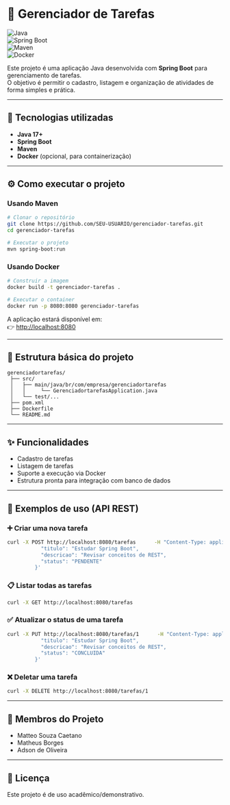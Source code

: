 # 📌 Gerenciador de Tarefas  

![Java](https://img.shields.io/badge/Java-17-orange)  
![Spring Boot](https://img.shields.io/badge/SpringBoot-3.x-brightgreen)  
![Maven](https://img.shields.io/badge/Maven-Build-blue)  
![Docker](https://img.shields.io/badge/Docker-Ready-2496ED)  

Este projeto é uma aplicação Java desenvolvida com **Spring Boot** para gerenciamento de tarefas.  
O objetivo é permitir o cadastro, listagem e organização de atividades de forma simples e prática.  

---

## 🚀 Tecnologias utilizadas
- **Java 17+**  
- **Spring Boot**  
- **Maven**  
- **Docker** (opcional, para containerização)  

---

## ⚙️ Como executar o projeto

### Usando Maven
```bash
# Clonar o repositório
git clone https://github.com/SEU-USUARIO/gerenciador-tarefas.git
cd gerenciador-tarefas

# Executar o projeto
mvn spring-boot:run
```

### Usando Docker
```bash
# Construir a imagem
docker build -t gerenciador-tarefas .

# Executar o container
docker run -p 8080:8080 gerenciador-tarefas
```

A aplicação estará disponível em:  
👉 [http://localhost:8080](http://localhost:8080)

---

## 📂 Estrutura básica do projeto
```
gerenciadortarefas/
 ├── src/
 │   ├── main/java/br/com/empresa/gerenciadortarefas
 │   │     └── GerenciadortarefasApplication.java
 │   └── test/...
 ├── pom.xml
 ├── Dockerfile
 └── README.md
```

---

## ✨ Funcionalidades
- Cadastro de tarefas  
- Listagem de tarefas  
- Suporte a execução via Docker  
- Estrutura pronta para integração com banco de dados  

---

## 📌 Exemplos de uso (API REST)

### ➕ Criar uma nova tarefa
```bash
curl -X POST http://localhost:8080/tarefas      -H "Content-Type: application/json"      -d '{
           "titulo": "Estudar Spring Boot",
           "descricao": "Revisar conceitos de REST",
           "status": "PENDENTE"
         }'
```

### 📋 Listar todas as tarefas
```bash
curl -X GET http://localhost:8080/tarefas
```

### ✅ Atualizar o status de uma tarefa
```bash
curl -X PUT http://localhost:8080/tarefas/1      -H "Content-Type: application/json"      -d '{
           "titulo": "Estudar Spring Boot",
           "descricao": "Revisar conceitos de REST",
           "status": "CONCLUIDA"
         }'
```

### ❌ Deletar uma tarefa
```bash
curl -X DELETE http://localhost:8080/tarefas/1
```

---

## 👥 Membros do Projeto
- Matteo Souza Caetano  
- Matheus Borges  
- Adson de Oliveira  

---

## 📜 Licença
Este projeto é de uso acadêmico/demonstrativo.  
